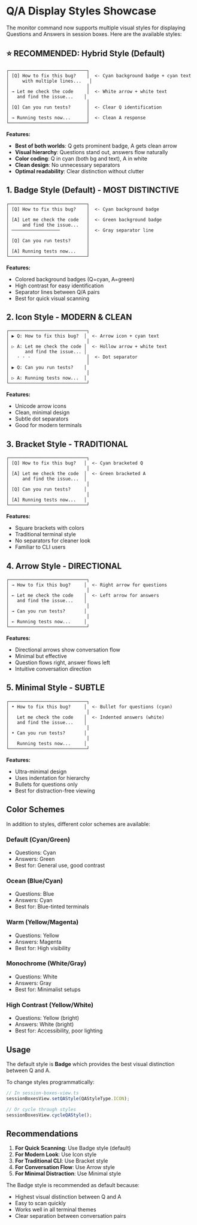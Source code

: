 # Q/A Display Styles Showcase

The monitor command now supports multiple visual styles for displaying Questions and Answers in session boxes. Here are the available styles:

## ⭐ RECOMMENDED: Hybrid Style (Default)
```
┌─────────────────────────────┐
│ [Q] How to fix this bug?    │  <- Cyan background badge + cyan text
│     with multiple lines...   │
│                             │
│ → Let me check the code     │  <- White arrow + white text
│   and find the issue...    │
│                             │
│ [Q] Can you run tests?      │  <- Clear Q identification
│                             │
│ → Running tests now...      │  <- Clean A response
└─────────────────────────────┘
```
**Features:**
- **Best of both worlds**: Q gets prominent badge, A gets clean arrow
- **Visual hierarchy**: Questions stand out, answers flow naturally
- **Color coding**: Q in cyan (both bg and text), A in white
- **Clean design**: No unnecessary separators
- **Optimal readability**: Clear distinction without clutter

## 1. Badge Style (Default) - MOST DISTINCTIVE
```
┌─────────────────────────────┐
│ [Q] How to fix this bug?    │  <- Cyan background badge
│                             │
│ [A] Let me check the code   │  <- Green background badge
│     and find the issue...   │
│ ──────────────────          │  <- Gray separator line
│                             │
│ [Q] Can you run tests?      │
│                             │
│ [A] Running tests now...    │
└─────────────────────────────┘
```
**Features:**
- Colored background badges (Q=cyan, A=green)
- High contrast for easy identification
- Separator lines between Q/A pairs
- Best for quick visual scanning

## 2. Icon Style - MODERN & CLEAN
```
┌─────────────────────────────┐
│ ▶ Q: How to fix this bug?  │  <- Arrow icon + cyan text
│                             │
│ ▷ A: Let me check the code │  <- Hollow arrow + white text
│      and find the issue... │
│   · · ·                     │  <- Dot separator
│                             │
│ ▶ Q: Can you run tests?    │
│                             │
│ ▷ A: Running tests now...  │
└─────────────────────────────┘
```
**Features:**
- Unicode arrow icons
- Clean, minimal design
- Subtle dot separators
- Good for modern terminals

## 3. Bracket Style - TRADITIONAL
```
┌─────────────────────────────┐
│ [Q] How to fix this bug?   │  <- Cyan bracketed Q
│                             │
│ [A] Let me check the code  │  <- Green bracketed A
│     and find the issue...  │
│                             │
│ [Q] Can you run tests?     │
│                             │
│ [A] Running tests now...   │
└─────────────────────────────┘
```
**Features:**
- Square brackets with colors
- Traditional terminal style
- No separators for cleaner look
- Familiar to CLI users

## 4. Arrow Style - DIRECTIONAL
```
┌─────────────────────────────┐
│ → How to fix this bug?     │  <- Right arrow for questions
│                             │
│ ← Let me check the code    │  <- Left arrow for answers
│   and find the issue...    │
│                             │
│ → Can you run tests?       │
│                             │
│ ← Running tests now...     │
└─────────────────────────────┘
```
**Features:**
- Directional arrows show conversation flow
- Minimal but effective
- Question flows right, answer flows left
- Intuitive conversation direction

## 5. Minimal Style - SUBTLE
```
┌─────────────────────────────┐
│ • How to fix this bug?     │  <- Bullet for questions (cyan)
│                             │
│   Let me check the code    │  <- Indented answers (white)
│   and find the issue...    │
│                             │
│ • Can you run tests?       │
│                             │
│   Running tests now...     │
└─────────────────────────────┘
```
**Features:**
- Ultra-minimal design
- Uses indentation for hierarchy
- Bullets for questions only
- Best for distraction-free viewing

## Color Schemes

In addition to styles, different color schemes are available:

### Default (Cyan/Green)
- Questions: Cyan
- Answers: Green  
- Best for: General use, good contrast

### Ocean (Blue/Cyan)
- Questions: Blue
- Answers: Cyan
- Best for: Blue-tinted terminals

### Warm (Yellow/Magenta)
- Questions: Yellow
- Answers: Magenta
- Best for: High visibility

### Monochrome (White/Gray)
- Questions: White
- Answers: Gray
- Best for: Minimalist setups

### High Contrast (Yellow/White)
- Questions: Yellow (bright)
- Answers: White (bright)
- Best for: Accessibility, poor lighting

## Usage

The default style is **Badge** which provides the best visual distinction between Q and A.

To change styles programmatically:
```typescript
// In session-boxes-view.ts
sessionBoxesView.setQAStyle(QAStyleType.ICON);

// Or cycle through styles
sessionBoxesView.cycleQAStyle();
```

## Recommendations

1. **For Quick Scanning**: Use Badge style (default)
2. **For Modern Look**: Use Icon style
3. **For Traditional CLI**: Use Bracket style
4. **For Conversation Flow**: Use Arrow style
5. **For Minimal Distraction**: Use Minimal style

The Badge style is recommended as default because:
- Highest visual distinction between Q and A
- Easy to scan quickly
- Works well in all terminal themes
- Clear separation between conversation pairs